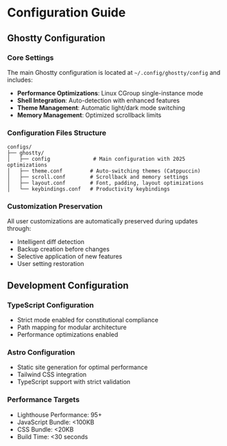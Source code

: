 # Configuration Guide

## Ghostty Configuration

### Core Settings
The main Ghostty configuration is located at `~/.config/ghostty/config` and includes:

- **Performance Optimizations**: Linux CGroup single-instance mode
- **Shell Integration**: Auto-detection with enhanced features
- **Theme Management**: Automatic light/dark mode switching
- **Memory Management**: Optimized scrollback limits

### Configuration Files Structure
```
configs/
├── ghostty/
│   ├── config              # Main configuration with 2025 optimizations
│   ├── theme.conf         # Auto-switching themes (Catppuccin)
│   ├── scroll.conf        # Scrollback and memory settings
│   ├── layout.conf        # Font, padding, layout optimizations
│   └── keybindings.conf   # Productivity keybindings
```

### Customization Preservation
All user customizations are automatically preserved during updates through:
- Intelligent diff detection
- Backup creation before changes
- Selective application of new features
- User setting restoration

## Development Configuration

### TypeScript Configuration
- Strict mode enabled for constitutional compliance
- Path mapping for modular architecture
- Performance optimizations enabled

### Astro Configuration
- Static site generation for optimal performance
- Tailwind CSS integration
- TypeScript support with strict validation

### Performance Targets
- Lighthouse Performance: 95+
- JavaScript Bundle: <100KB
- CSS Bundle: <20KB
- Build Time: <30 seconds
